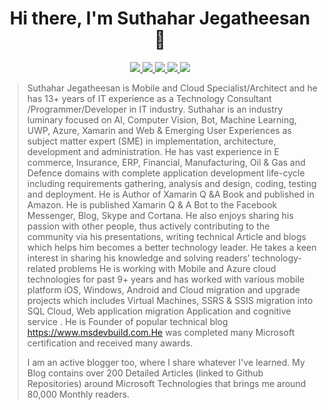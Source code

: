 <h1 align="center">Hi there, I'm Suthahar Jegatheesan 👋</h1>

<p align="center"> 
 <a href="https://twitter.com/jssuthahar" alt="Suthahar twitter">
   <img src="https://img.shields.io/badge/-@iammukeshm-%231DA1F2?style=flat-square&logo=twitter&logoColor=ffffff" />
 </a>
 <a href="https://github.com/jssuthahar" alt="Suthahar github">
   <img src="https://img.shields.io/badge/-@iammukeshm-%23181717?style=flat-square&logo=github" />
 </a>
 <a href="https://www.linkedin.com/in/jssuthahar" alt="Suthahar linkedin">
   <img src="https://img.shields.io/badge/-iammukeshm-blue?style=flat-square&logo=Linkedin&logoColor=white&link=https://www.linkedin.com/in/iammukeshm" />
 </a>
 <a href="https://msdevbuild" alt="Suthahar blog">
   <img src="https://img.shields.io/badge/codewithmukesh.com-brightgreen?style=flat-square" />
 </a>
 <a>
   <img src="https://komarev.com/ghpvc/?username=iammukeshm&color=ff69b4&style=flat-square" />
 </a>
</p>


> Suthahar Jegatheesan is Mobile and Cloud Specialist/Architect and he has 13+ years of IT experience as a Technology Consultant /Programmer/Developer in IT industry. Suthahar is an industry luminary focused on AI, Computer Vision, Bot, Machine Learning, UWP, Azure, Xamarin and Web & Emerging User Experiences as subject matter expert (SME) in implementation, architecture, development and administration. He has vast experience in E commerce, Insurance, ERP, Financial, Manufacturing, Oil & Gas and Defence domains with complete application development life-cycle including requirements gathering, analysis and design, coding, testing and deployment. He is Author of Xamarin Q &A Book and published in Amazon. He is published Xamarin Q & A Bot to the Facebook Messenger, Blog, Skype and Cortana. He also enjoys sharing his passion with other people, thus actively contributing to the community via his presentations, writing technical Article and blogs which helps him becomes a better technology leader. He takes a keen interest in sharing his knowledge and solving readers’ technology-related problems He is working with Mobile and Azure cloud technologies for past 9+ years and has worked with various mobile platform iOS, Windows, Android and Cloud migration and upgrade projects which includes Virtual Machines, SSRS & SSIS migration into SQL Cloud, Web application migration Application and cognitive service . He is Founder of popular technical blog https://www.msdevbuild.com.He was completed many Microsoft certification and received many awards.
> 
> I am an active blogger too, where I share whatever I've learned. My Blog contains over 200 Detailed Articles (linked to Github Repositories) around Microsoft Technologies that brings me around 80,000 Monthly readers.
